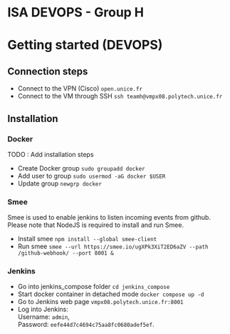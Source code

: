 # ISA DEVOPS - Group H
# Getting started (DEVOPS)
## Connection steps
* Connect to the VPN (Cisco) `open.unice.fr`
* Connect to the VM through SSH `ssh teamh@vmpx08.polytech.unice.fr`
## Installation
### Docker
TODO : Add installation steps
* Create Docker group `sudo groupadd docker`
* Add user to group `sudo usermod -aG docker $USER`
* Update group `newgrp docker`

### Smee
Smee is used to enable jenkins to listen incoming events from github. Please note that NodeJS is required to install and run Smee.
* Install smee `npm install --global smee-client`
* Run smee `smee --url https://smee.io/ugXPk3XiT2ED6aZV --path /github-webhook/ --port 8001 &` 

### Jenkins
* Go into jenkins_compose folder `cd jenkins_compose`
* Start docker container in detached mode `docker compose up -d`
* Go to Jenkins web page `vmpx08.polytech.unice.fr:8001`
* Log into Jenkins: <br>
Username: `admin`,<br>
Password: `eefe44d7c4694c75aa8fc0680adef5ef`.


